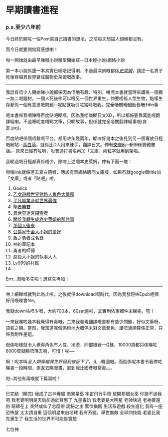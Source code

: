 # 早期讀書進程 

### p.s.至少八年前

今日終於開咗一個Post寫自己讀書的想法，之前每次想揾人傾傾都沒有。

而今日就要開始寫感想喇！

咁一開始就由最早睇嘅小說類型開始寫--日本輕小說/網絡小說

第一本小說係邊一本其實已經唔記得喇，不過最深刻嘅都係[*史萊姆*](https://ncode.syosetu.com/n6316bn/)，講述一名男子死後穿越異世界變成魔物史萊姆嘅故事。

--- 

我諗有唔少人開始睇小說都係因為佢地有趣、特別，咁呢本書就當時來講係一個獨一無二嘅題材，一個人死後仲可以喺另一個世界重生，仲要唔係人型生物，點樣生存都係一個有意思嘅問題--呢點就吸引咗當時嘅我。~~完全唔關嗰個勁長嘅Title事~~

呢本書係我嗰陣喺百度貼吧睇嘅，因為我唔識睇日文XD，所以都係要靠萬能嘅翻譯組喇。不過喺呢度唔睇文筆，只睇故事，但係就完全唔關翻譯組事嘅(肯定.jpg)。

百度貼吧係個唔錯嘅平台，都用咗年幾兩年，睇咗好幾本之後見到另一個專放日輕嘅網站--[真白萌](https://masiro.moe/index.php)，就係比D人用來練手，翻譯日文。~~仲有[文庫8](https://wenku8.net/)，都即係實體書版。~~ 原來已經冇咗喇，咁普通打書名再加「文庫」兩粒字就用到架啦。

我睇過嘅日輕都真係唔少，除咗上述嗰本史萊姆，仲有下面一堆︰

噤條link就係連去真白萌嘅，應該有齊網絡版同文庫版，如果冇就google個title加「文庫」或者「貼吧」啦。

1. Gosick
2. [乙女遊戲世界對路人角色太嚴厲](https://masiro.moe/forum.php?mod=forumdisplay&fid=60)
3. [平凡職業造就世界最強](https://masiro.moe/forum.php?mod=forumdisplay&fid=200)
4. [聖者無雙](https://masiro.moe/forum.php?mod=forumdisplay&fid=219)
5. [異世界迷宮探索者](https://masiro.moe/forum.php?mod=forumdisplay&fid=306)
6. [關於我轉生成為史萊姆的那件事](https://masiro.moe/forum.php?mod=forumdisplay&fid=64)
7. [那個人後來](https://masiro.moe/forum.php?mod=forumdisplay&fid=74)
8. [公爵家千金大小姐的愛好](https://masiro.moe/forum.php?mod=forumdisplay&fid=102)
9. 盾之勇者成名錄
10. 神的筆記本
11. 勇者的師傅
12. 惡役大小姐的執事大人
13. Lv999的村民
14. 


Errr...就咁多先啦！想寫先再加！

---

咁上網睇嘅就到此為止啦，之後就係download嘅時代，因為我發現咗Epub呢個好用嘅睇書file。

我就down咗唔少嘅，大約700本，60set書啦，其實到依家都仲未睇完，嘻！

一來我睇咗幾本我覺得有毒嘅，二來我發現翻譯嘅書都有些少問題，好似文筆呀，語氣之類。當然，我知道呢個係佢地大概係未對文章潤色，讀唔通順算係正常，只係我耐性差姐。

但係咁樣就令人覺得角色冇人性、冷漠，同部機器一Q樣，10000頁都只係睇咗6000頁就睇唔落去喇，可惜！唉~~

啊！呢本叫*全人類穿越異世界但我被留下了*，え...韓國嘅。而就係呢本書令我停咗睇書一段時間，走返去睇漫畫，直到我比國產嘅荼毒。。。

咁~其他有毒嘅就下篇寫啦！

---

已完結（睇完)
我成了古神眷屬
詭異星巫
宇宙飛行手冊
放開那個女巫
你跑不過我吧
我老婆明明是天后卻過於賢惠了
九星毒奶
我老婆是大明星
老師快逃
老衲要還俗
萌師在上
突然成仙了怎麼辦
詭秘之主
驚悚樂園
生活系遊戲
殺生進化
我有一座恐怖屋
太太請自重
這個明星來自地球
我有系統，舉世無敵
全球四技能
老婆比我先重生了
我生活的世界不可能是實驗





七位神







